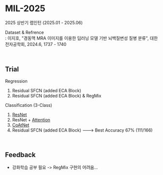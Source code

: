 # MIL-2025
2025 상반기 랩인턴 (2025.01 - 2025.06)

Dataset & Refrence    
: 이지호, "경동맥 MRA 이미지를 이용한 딥러닝 모델 기반 뇌백질변성 질병 분류", 대한전자공학회, 2024.6, 1737 - 1740

<br>

## Trial

Regression
1. Residual SFCN (added ECA Block)
2. Residual SFCN (added ECA Block) & RegMix

Classification (3-Class)
1. [ResNet](https://github.com/kenshohara/3D-ResNets-PyTorch)
2. ResNet + [Attention](https://github.com/Jongchan/attention-module)
3. [CoAtNet](https://github.com/Uljibuh/3D_CoAtNet?tab=readme-ov-file)
4. Residual SFCN (added ECA Block)  ---> Best Accuracy 67% (111/166)

<br>

## Feedback
- 강화학습 공부 필요 -> RegMix 구현의 어려움...
